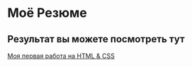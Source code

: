 # Моё Резюме

## Результат вы можете посмотреть тут

[Моя первая работа на HTML & CSS](https://blrwarrior1.github.io/resume/)
